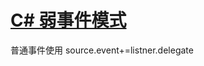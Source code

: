 # [C# 弱事件模式](https://github.com/bigbosschenyibo/gitblog/issues/9)

普通事件使用 source.event+=listner.delegate